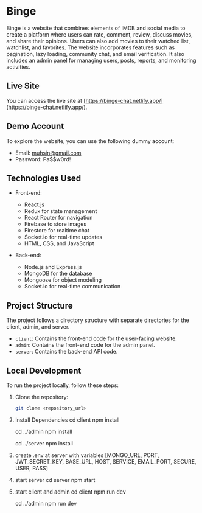 # Binge

Binge is a website that combines elements of IMDB and social media to create a platform where users can rate, comment, review, discuss movies, and share their opinions. Users can also add movies to their watched list, watchlist, and favorites. The website incorporates features such as pagination, lazy loading, community chat, and email verification. It also includes an admin panel for managing users, posts, reports, and monitoring activities.

## Live Site

You can access the live site at [https://binge-chat.netlify.app/](https://binge-chat.netlify.app/).

## Demo Account

To explore the website, you can use the following dummy account:

- Email: muhsin@gmail.com
- Password: Pa$$w0rd!

## Technologies Used

- Front-end:
  - React.js
  - Redux for state management
  - React Router for navigation
  - Firebase to store images
  - Firestore for realtime chat
  - Socket.io for real-time updates
  - HTML, CSS, and JavaScript

- Back-end:
  - Node.js and Express.js
  - MongoDB for the database
  - Mongoose for object modeling
  - Socket.io for real-time communication

## Project Structure

The project follows a directory structure with separate directories for the client, admin, and server.

- `client`: Contains the front-end code for the user-facing website.
- `admin`: Contains the front-end code for the admin panel.
- `server`: Contains the back-end API code.

## Local Development

To run the project locally, follow these steps:

1. Clone the repository:

   ```bash
   git clone <repository_url>

2. Install Dependencies
    cd client
    npm install

    cd ../admin
    npm install

    cd ../server
    npm install

3. create .env at server with variables
    [MONGO_URL, PORT, JWT_SECRET_KEY, BASE_URL, HOST, SERVICE, EMAIL_PORT, SECURE, USER, PASS]

4. start server
    cd server
    npm start

5. start client and admin
    cd client
    npm run dev

    cd ../admin
    npm run dev